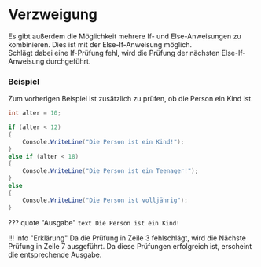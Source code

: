 # Verzweigung

Es gibt außerdem die Möglichkeit mehrere If- und Else-Anweisungen zu kombinieren. Dies ist mit der Else-If-Anweisung möglich.\
Schlägt dabei eine If-Prüfung fehl, wird die Prüfung der nächsten Else-If-Anweisung durchgeführt.

### Beispiel
Zum vorherigen Beispiel ist zusätzlich zu prüfen, ob die Person ein Kind ist.

```cs
int alter = 10;

if (alter < 12)
{
    Console.WriteLine("Die Person ist ein Kind!");
}
else if (alter < 18)
{
    Console.WriteLine("Die Person ist ein Teenager!");
}
else
{
    Console.WriteLine("Die Person ist volljährig");
}
```
??? quote "Ausgabe"
    ``` text
    Die Person ist ein Kind!
    ```

!!! info "Erklärung"
        Da die Prüfung in Zeile 3 fehlschlägt, wird die Nächste Prüfung in Zeile 7 ausgeführt. Da diese Prüfungen erfolgreich ist, erscheint die entsprechende Ausgabe.
